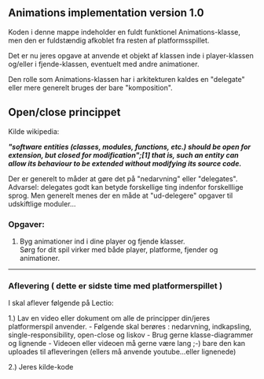 ## Animations implementation version 1.0

Koden i denne mappe indeholder en fuldt funktionel Animations-klasse, men den er fuldstændig afkoblet fra resten af platformsspillet.

Det er nu jeres opgave at anvende et objekt af klassen inde i player-klassen og/eller i fjende-klassen, eventuelt med andre animationer. 

Den rolle som Animations-klassen har i arkitekturen kaldes en "delegate" eller mere generelt bruges der bare "komposition".

## Open/close princippet

Kilde wikipedia:

***"software entities (classes, modules, functions, etc.) should be open for extension, but closed for modification";[1] that is, such an entity can allow its behaviour to be extended without modifying its source code.***

Der er generelt to måder at gøre det på "nedarvning" eller "delegates".   
Advarsel: delegates godt kan betyde forskellige ting indenfor forskelllige sprog. Men generelt menes der en måde at "ud-delegere" opgaver til udskiftlige moduler...

### Opgaver:

1. Byg animationer ind i dine player og fjende klasser.   
Sørg for dit spil virker med både player, platforme, fjender og animationer.

--------------------------------------------------------------------------------------------------------------------------------------------

### Aflevering ( dette er sidste time med platformerspillet )
I skal aflever følgende på Lectio:

1.) Lav en video eller dokument om alle de principper din/jeres platformerspil anvender.
    - Følgende skal berøres : nedarvning, indkapsling, single-responsibility, open-close og liskov
    - Brug gerne klasse-diagrammer og lignende
    - Videoen eller videoen må gerne være lang ;-) bare den kan uploades til afleveringen (ellers må anvende youtube...eller lignenede)

2.) Jeres kilde-kode
